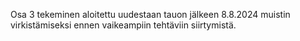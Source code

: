 Osa 3 tekeminen aloitettu uudestaan tauon jälkeen 8.8.2024 muistin virkistämiseksi ennen vaikeampiin tehtäviin siirtymistä.
